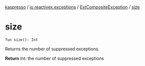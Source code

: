 [kaspresso](../../index.md) / [io.reactivex.exceptions](../index.md) / [ExtCompositeException](index.md) / [size](./size.md)

# size

`fun size(): Int`

Returns the number of suppressed exceptions.

**Return**
Int: the number of suppressed exceptions

